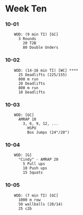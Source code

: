 # Week Ten

### 10-01
```
    WOD: (9 min TI) [GC]
      3 Rounds
        20 T2B
        80 Double Unders
```

### 10-02
```
    WOD: (14-16 min TI) [WC] ****
      25 Deadlifts (225/155)
      800 m run
      20 Deadlifts
      800 m run
      10 Deadlifts
```

### 10-03
```
    WOD: [GC]
      AMRAP 10
        3, 6, 9, 12, ...
          HSPU
          Box Jumps (24"/20")
  ```

### 10-04
```
    WOD: [G]
      "Cindy" - AMRAP 20
        5 Pull ups
        10 Push ups
        15 Squats
  ```

### 10-05
```
    WOD: (7 min TI) [GC]
      1000 m row
      50 wallballs (20/14)
      25 c2b
```
